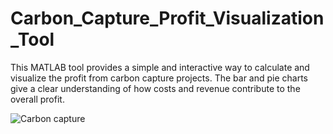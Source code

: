 # Carbon_Capture_Profit_Visualization_Tool
This MATLAB tool provides a simple and interactive way to calculate and visualize the profit from carbon capture projects. 
The bar and pie charts give a clear understanding of how costs and revenue contribute to the overall profit. 



![Carbon capture](https://github.com/user-attachments/assets/6ef35f30-726c-4d37-b79d-6085d7fda16f)
